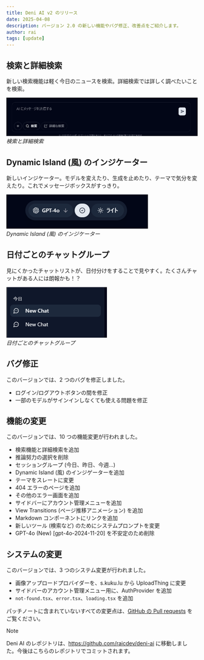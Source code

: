 ```yaml
---
title: Deni AI v2 のリリース
date: 2025-04-08
description: バージョン 2.0 の新しい機能やバグ修正、改善点をご紹介します。
author: rai
tags: [update]
---
```


## 検索と詳細検索

新しい検索機能は軽く今日のニュースを検索。詳細検索では詳しく調べたいことを検索。

![検索と詳細検索](search-feature.png)
_検索と詳細検索_

## Dynamic Island (風) のインジケーター

新しいインジケーター。モデルを変えたり、生成を止めたり、テーマで気分を変えたり。これでメッセージボックスがすっきり。

![Dynamic Island (風) のインジケーター](dynamic-island.png)<br />
_Dynamic Island (風) のインジケーター_

## 日付ごとのチャットグループ

見にくかったチャットリストが、日付分けをすることで見やすく。たくさんチャットがある人には朗報かも！？

![日付ごとのチャットグループ](session-grouping.png)<br />
_日付ごとのチャットグループ_

## バグ修正

このバージョンでは、2 つのバグを修正しました。

- ログイン/ログアウトボタンの間を修正
- 一部のモデルがサインインしなくても使える問題を修正

## 機能の変更

このバージョンでは、10 つの機能変更が行われました。

- 検索機能と詳細検索を追加
- 推論努力の選択を削除
- セッショングループ (今日、昨日、今週...)
- Dynamic Island (風) のインジゲーターを追加
- テーマをスレートに変更
- 404 エラーのページを追加
- その他のエラー画面を追加
- サイドバーにアカウント管理メニューを追加
- View Transitions (ページ推移アニメーション) を追加
- Markdown コンポーネントにリンクを追加
- 新しいツール (検索など) のためにシステムプロンプトを変更
- GPT-4o (New) [gpt-4o-2024-11-20] を不安定のため削除

## システムの変更

このバージョンでは、3 つのシステム変更が行われました。

- 画像アップロードプロバイダーを、s.kuku.lu から UploadThing に変更
- サイドバーのアカウント管理メニュー用に、AuthProvider を追加
- `not-found.tsx`、`error.tsx`、`loading.tsx` を追加

パッチノートに含まれていないすべての変更点は、[GitHub の Pull requests](https://github.com/raicdev/upl-next/pull/4) をご覧ください。

> [!NOTE]
> Deni AI のレポジトリは、https://github.com/raicdev/deni-ai に移動しました。今後はこちらのレポジトリでコミットされます。
